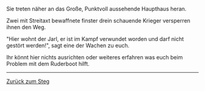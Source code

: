 Sie treten näher an das Große, Punktvoll aussehende Haupthaus heran.

Zwei mit Streitaxt bewaffnete finster drein schauende Krieger versperren ihnen den Weg.

"Hier wohnt der Jarl, er ist im Kampf verwundet worden und darf nicht gestört werden!",
sagt eine der Wachen zu euch.

Ihr könnt hier nichts ausrichten oder weiteres erfahren was euch beim Problem mit dem Ruderboot hilft.

-----------------------------------------------------------------------------------------------------------------------

[Zurück zum Steg](../dorf.md)